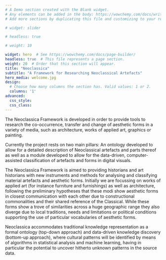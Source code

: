 ```yaml
---
# A Demo section created with the Blank widget.
# Any elements can be added in the body: https://wowchemy.com/docs/writing-markdown-latex/
# Add more sections by duplicating this file and customizing to your requirements.

# widget: slider

# headless: true

# weight: 10

widget: hero  # See https://wowchemy.com/docs/page-builder/
headless: true  # This file represents a page section.
weight: 20  # Order that this section will appear.
title: "Neoclassica"
subtitle: "A Framework for Researching Neoclassical Artefacts"
hero_media: welcome.jpg
design:
  # Choose how many columns the section has. Valid values: 1 or 2.
  columns: '1'
advanced:
  css_style:
  css_class:
---
```


The Neoclassica Framework is developed in order to provide tools to research the co-occurrence, transfer and change of aesthetic forms in a variety of media, such as architecture, works of applied art, graphics or painting.

Currently the project rests on two main pillars: An ontology developed to allow for a detailed description of Neoclassical artefacts and parts thereof as well as a module developed to allow for the data-driven, computer-assisted classification of artefacts and forms in digital visuals.

The Neoclassica Framework is aimed to providing historians and art historians with new instruments and methods for analysing and classifying material artefacts and aesthetic forms. Initially we are focussing on works of applied art (for instance furniture and furnishings) as well as architecture, following the preliminary hypotheses that these modi show aesthetic forms in closest communication with each other due to constructional commonalities and their shared reference of the Classical. While these forms show a trove of similarities across a huge geographic range they also diverge due to local traditions, needs and limitations or political conditions supporting the use of particular vocabularies of aesthetic forms.

Neoclassica accommodates traditional knowledge representation as a formal ontology (top-down approach) and data-driven knowledge discovery (bottom-up approach), where cultural patterns will be identified by means of algorithms in statistical analysis and machine learning, having in particular the potential to uncover hitherto unknown patterns in the source data.
